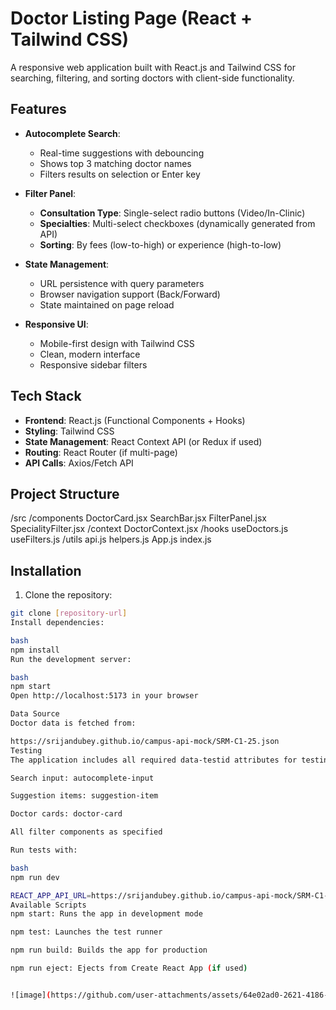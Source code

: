# Doctor Listing Page (React + Tailwind CSS)

A responsive web application built with React.js and Tailwind CSS for searching, filtering, and sorting doctors with client-side functionality.

## Features

- **Autocomplete Search**: 
  - Real-time suggestions with debouncing
  - Shows top 3 matching doctor names
  - Filters results on selection or Enter key

- **Filter Panel**:
  - **Consultation Type**: Single-select radio buttons (Video/In-Clinic)
  - **Specialties**: Multi-select checkboxes (dynamically generated from API)
  - **Sorting**: By fees (low-to-high) or experience (high-to-low)

- **State Management**:
  - URL persistence with query parameters
  - Browser navigation support (Back/Forward)
  - State maintained on page reload

- **Responsive UI**:
  - Mobile-first design with Tailwind CSS
  - Clean, modern interface
  - Responsive sidebar filters

## Tech Stack

- **Frontend**: React.js (Functional Components + Hooks)
- **Styling**: Tailwind CSS
- **State Management**: React Context API (or Redux if used)
- **Routing**: React Router (if multi-page)
- **API Calls**: Axios/Fetch API

## Project Structure
/src
/components
DoctorCard.jsx
SearchBar.jsx
FilterPanel.jsx
SpecialityFilter.jsx
/context
DoctorContext.jsx
/hooks
useDoctors.js
useFilters.js
/utils
api.js
helpers.js
App.js
index.js


## Installation

1. Clone the repository:
```bash
git clone [repository-url]
Install dependencies:

bash
npm install
Run the development server:

bash
npm start
Open http://localhost:5173 in your browser

Data Source
Doctor data is fetched from:

https://srijandubey.github.io/campus-api-mock/SRM-C1-25.json
Testing
The application includes all required data-testid attributes for testing:

Search input: autocomplete-input

Suggestion items: suggestion-item

Doctor cards: doctor-card

All filter components as specified

Run tests with:

bash
npm run dev

REACT_APP_API_URL=https://srijandubey.github.io/campus-api-mock/SRM-C1-25.json
Available Scripts
npm start: Runs the app in development mode

npm test: Launches the test runner

npm run build: Builds the app for production

npm run eject: Ejects from Create React App (if used)


![image](https://github.com/user-attachments/assets/64e02ad0-2621-4186-bb8d-01957dcaef5e)

